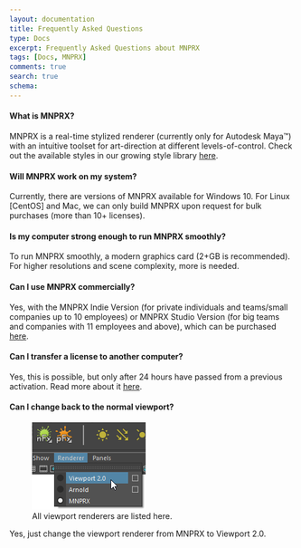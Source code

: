 ```yaml
---
layout: documentation
title: Frequently Asked Questions
type: Docs
excerpt: Frequently Asked Questions about MNPRX
tags: [Docs, MNPRX]
comments: true
search: true
schema:
---
```

<link rel="stylesheet" href="//code.jquery.com/ui/1.12.1/themes/smoothness/jquery-ui.css">
<script src="//code.jquery.com/jquery-1.12.4.js"></script>
<script src="//code.jquery.com/ui/1.12.1/jquery-ui.js"></script>

<div id="accordion" class="top2" markdown="1">

#### What is MNPRX?
MNPRX is a real-time stylized renderer (currently only for Autodesk Maya™) with an intuitive toolset for art-direction at different levels-of-control. Check out the available styles in our growing style library <a href="/software/MNPRX/#page-title">here</a>.

#### Will MNPRX work on my system?
Currently, there are versions of MNPRX available for Windows 10. For Linux [CentOS] and Mac, we can only build MNPRX upon request for bulk purchases (more than 10+ licenses).

#### Is my computer strong enough to run MNPRX smoothly?
To run MNPRX smoothly, a modern graphics card (2+GB is recommended). For higher resolutions and scene complexity, more is needed.

#### Can I use MNPRX commercially?
Yes, with the MNPRX Indie Version (for private individuals and teams/small companies up to 10 employees) or MNPRX Studio Version (for big teams and companies with 11 employees and above), which can be purchased <a href="/software/MNPRX/#getit">here</a>.

#### Can I transfer a license to another computer?
Yes, this is possible, but only after 24 hours have passed from a previous activation. Read more about it <a href="/docs/licensing/#license-migration">here</a>.

#### Can I change back to the normal viewport?
<div markdown="1">
<figure class="pull-right">
	<img src="/images/faq/change-renderer.png" alt="Changing renderer in the viewport">
	<figcaption>All viewport renderers are listed here.</figcaption>
</figure>
Yes, just change the viewport renderer from MNPRX to Viewport 2.0.
</div>


</div><!-- end accordion -->

<!-- accordion widget documentation: https://api.jqueryui.com/accordion/-->
<script> $( "#accordion" ).accordion({
   collapsible: true,
   animate: 100,
   heightStyle: "content"
   });
</script>


